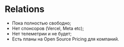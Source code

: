 # Relations

<style>
[data-slidev-no="38"],[data-slidev-no="39"] {
    ul {
        font-size: 2rem !important;

        code {
            font-size: 2rem !important;
        }
    }
}
</style>

<v-clicks>

- Пока полностью свободно;
- Нет спонсоров (Vercel, Meta etc);
- Нет телеметрии и не будет;
- Есть планы на Open Source Pricing для компаний.

</v-clicks>

